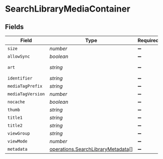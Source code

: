 # SearchLibraryMediaContainer


## Fields

| Field                                                                                  | Type                                                                                   | Required                                                                               | Description                                                                            | Example                                                                                |
| -------------------------------------------------------------------------------------- | -------------------------------------------------------------------------------------- | -------------------------------------------------------------------------------------- | -------------------------------------------------------------------------------------- | -------------------------------------------------------------------------------------- |
| `size`                                                                                 | *number*                                                                               | :heavy_minus_sign:                                                                     | N/A                                                                                    | 2                                                                                      |
| `allowSync`                                                                            | *boolean*                                                                              | :heavy_minus_sign:                                                                     | N/A                                                                                    | false                                                                                  |
| `art`                                                                                  | *string*                                                                               | :heavy_minus_sign:                                                                     | N/A                                                                                    | /:/resources/show-fanart.jpg                                                           |
| `identifier`                                                                           | *string*                                                                               | :heavy_minus_sign:                                                                     | N/A                                                                                    | com.plexapp.plugins.library                                                            |
| `mediaTagPrefix`                                                                       | *string*                                                                               | :heavy_minus_sign:                                                                     | N/A                                                                                    | /system/bundle/media/flags/                                                            |
| `mediaTagVersion`                                                                      | *number*                                                                               | :heavy_minus_sign:                                                                     | N/A                                                                                    | 1698860922                                                                             |
| `nocache`                                                                              | *boolean*                                                                              | :heavy_minus_sign:                                                                     | N/A                                                                                    | true                                                                                   |
| `thumb`                                                                                | *string*                                                                               | :heavy_minus_sign:                                                                     | N/A                                                                                    | /:/resources/show.png                                                                  |
| `title1`                                                                               | *string*                                                                               | :heavy_minus_sign:                                                                     | N/A                                                                                    | TV Shows                                                                               |
| `title2`                                                                               | *string*                                                                               | :heavy_minus_sign:                                                                     | N/A                                                                                    | Search for ''                                                                          |
| `viewGroup`                                                                            | *string*                                                                               | :heavy_minus_sign:                                                                     | N/A                                                                                    | season                                                                                 |
| `viewMode`                                                                             | *number*                                                                               | :heavy_minus_sign:                                                                     | N/A                                                                                    | 65593                                                                                  |
| `metadata`                                                                             | [operations.SearchLibraryMetadata](../../models/operations/searchlibrarymetadata.md)[] | :heavy_minus_sign:                                                                     | N/A                                                                                    |                                                                                        |
